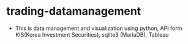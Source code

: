 # trading-datamanagement

- This is data management and visualization using python, API form KIS(Korea Investment Securities), sqlite3 (MariaDB), Tableau
